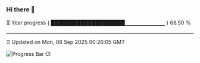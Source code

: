 ### Hi there 👋

⏳ Year progress { ████████████████████▁▁▁▁▁▁▁▁▁▁ } 68.50 %

---

⏰ Updated on Mon, 08 Sep 2025 00:26:05 GMT

![Progress Bar CI](https://github.com/liununu/liununu/workflows/Progress%20Bar%20CI/badge.svg)
